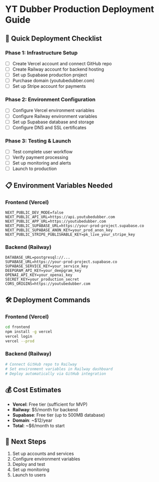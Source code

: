 # YT Dubber Production Deployment Guide

## 🚀 Quick Deployment Checklist

### Phase 1: Infrastructure Setup
- [ ] Create Vercel account and connect GitHub repo
- [ ] Create Railway account for backend hosting
- [ ] Set up Supabase production project
- [ ] Purchase domain (youtubedubber.com)
- [ ] Set up Stripe account for payments

### Phase 2: Environment Configuration
- [ ] Configure Vercel environment variables
- [ ] Configure Railway environment variables
- [ ] Set up Supabase database and storage
- [ ] Configure DNS and SSL certificates

### Phase 3: Testing & Launch
- [ ] Test complete user workflow
- [ ] Verify payment processing
- [ ] Set up monitoring and alerts
- [ ] Launch to production

## 📋 Environment Variables Needed

### Frontend (Vercel)
```
NEXT_PUBLIC_DEV_MODE=false
NEXT_PUBLIC_API_URL=https://api.youtubedubber.com
NEXT_PUBLIC_APP_URL=https://youtubedubber.com
NEXT_PUBLIC_SUPABASE_URL=https://your-prod-project.supabase.co
NEXT_PUBLIC_SUPABASE_ANON_KEY=your_prod_anon_key
NEXT_PUBLIC_STRIPE_PUBLISHABLE_KEY=pk_live_your_stripe_key
```

### Backend (Railway)
```
DATABASE_URL=postgresql://...
SUPABASE_URL=https://your-prod-project.supabase.co
SUPABASE_SERVICE_KEY=your_service_key
DEEPGRAM_API_KEY=your_deepgram_key
OPENAI_API_KEY=your_openai_key
SECRET_KEY=your_production_secret
CORS_ORIGINS=https://youtubedubber.com
```

## 🛠 Deployment Commands

### Frontend (Vercel)
```bash
cd frontend
npm install -g vercel
vercel login
vercel --prod
```

### Backend (Railway)
```bash
# Connect GitHub repo to Railway
# Set environment variables in Railway dashboard
# Deploy automatically via GitHub integration
```

## 💰 Cost Estimates
- **Vercel**: Free tier (sufficient for MVP)
- **Railway**: $5/month for backend
- **Supabase**: Free tier (up to 500MB database)
- **Domain**: ~$12/year
- **Total**: ~$6/month to start

## 🔧 Next Steps
1. Set up accounts and services
2. Configure environment variables
3. Deploy and test
4. Set up monitoring
5. Launch to users